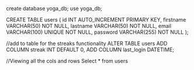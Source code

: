 create database yoga_db;
use yoga_db;

CREATE TABLE users (
    id INT AUTO_INCREMENT PRIMARY KEY,
    firstname VARCHAR(50) NOT NULL,
    lastname VARCHAR(50) NOT NULL,
    email VARCHAR(100) UNIQUE NOT NULL,
    password VARCHAR(255) NOT NULL
);


//add to table for the streaks functionality 
ALTER TABLE users
ADD COLUMN streak INT DEFAULT 0,
ADD COLUMN last_login DATETIME;

//Viewing all the cols and rows
Select * from users
